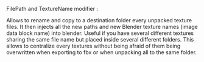 
FilePath and TextureName modifier :

Allows to rename and copy to a destination folder every unpacked texture files. It then injects all the new paths and new Blender texture names (image data block name) into blender. Useful if you have several different textures sharing the same file name but placed inside several different folders. This allows to centralize every textures without being afraid of them being overwritten when exporting to fbx or when unpacking all to the same folder.
